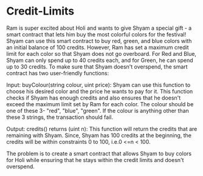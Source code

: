 # Credit-Limits

Ram is super excited about Holi and wants to give Shyam a special gift - a smart contract that lets him buy the most colorful colors for the festival!
Shyam can use this smart contract to buy red, green, and blue colors with an initial balance of 100 credits. However, Ram has set a maximum credit limit for each color so that Shyam does not go overboard. For Red and Blue, Shyam can only spend up to 40 credits each, and for Green, he can spend up to 30 credits. To make sure that Shyam doesn't overspend, the smart contract has two user-friendly functions:

 

Input:
buyColour(string colour, uint price): Shyam can use this function to choose his desired color and the price he wants to pay for it. This function checks if Shyam has enough credits and also ensures that he doesn't exceed the maximum limit set by Ram for each color. The colour should be one of these 3- "red", "blue", "green". If the colour is anything other than these 3 strings, the transaction should fail.

 

Output:
credits() returns (uint n): This function will return the credits that are remaining with Shyam. Since, Shyam has 100 credits at the beginning, the credits will be within constraints 0 to 100, i.e.0 <=n < 100.

 

The problem is to create a smart contract that allows Shyam to buy colors for Holi while ensuring that he stays within the credit limits and doesn't overspend.
